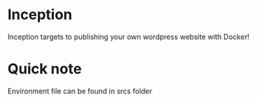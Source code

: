 # Inception
Inception targets to publishing your own wordpress website with Docker!

# Quick note
Environment file can be found in srcs folder